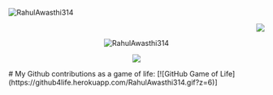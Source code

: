 <p align="en">
<img src="https://github-readme-stats.vercel.app/api?username=RahulAwasthi314&show_icons=true&theme=dark&layout=compact" alt="RahulAwasthi314" />
</p>
<p align="right">
<img src="https://github-readme-streak-stats.herokuapp.com/?user=rahulawasthi314&theme=dark&layout=compact"  />
</p>
<p align="center">
<img src="https://github-readme-stats.vercel.app/api/top-langs/?username=RahulAwasthi314&theme=dark&layout=compact" alt="RahulAwasthi314" />
</p>
<p align="center">
<img src="https://activity-graph.herokuapp.com/graph?username=rahulawasthi314&theme=dracula">
</p>
# My Github contributions as a game of life:
[![GitHub Game of Life](https://github4life.herokuapp.com/RahulAwasthi314.gif?z=6)]

